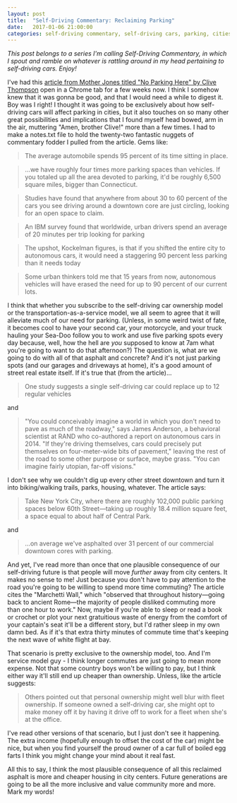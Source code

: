 ```yaml
---
layout: post
title:  "Self-Driving Commentary: Reclaiming Parking"
date:   2017-01-06 21:00:00 
categories: self-driving commentary, self-driving cars, parking, cities
---
```


*This post belongs to a series I'm calling Self-Driving Commentary, in which I spout and ramble on whatever is rattling around in my head pertaining to self-driving cars. Enjoy!*

I've had this [article from Mother Jones titled "No Parking Here" by Clive Thompson](http://www.motherjones.com/environment/2016/01/future-parking-self-driving-cars) open in a Chrome tab for a few weeks now. I think I somehow knew that it was gonna be good, and that I would need a while to digest it. Boy was I right! I thought it was going to be exclusively about how self-driving cars will affect parking in cities, but it also touches on so many other great possibilities and implications that I found myself head bowed, arm in the air, muttering "Amen, brother Clive!" more than a few times. I had to make a notes.txt file to hold the twenty-two fantastic nuggets of commentary fodder I pulled from the article. Gems like:

> The average automobile spends 95 percent of its time sitting in place.

> ...we have roughly four times more parking spaces than vehicles. If you totaled up all the area devoted to parking, it'd be roughly 6,500 square miles, bigger than Connecticut.

> Studies have found that anywhere from about 30 to 60 percent of the cars you see driving around a downtown core are just circling, looking for an open space to claim.

> An IBM survey found that worldwide, urban drivers spend an average of 20 minutes per trip looking for parking

> The upshot, Kockelman figures, is that if you shifted the entire city to autonomous cars, it would need a staggering 90 percent less parking than it needs today

> Some urban thinkers told me that 15 years from now, autonomous vehicles will have erased the need for up to 90 percent of our current lots. 

I think that whether you subscribe to the self-driving car ownership model or the transportation-as-a-service model, we all seem to agree that it will alleviate much of our need for parking. (Unless, in some weird twist of fate, it becomes cool to have your second car, your motorcycle, and your truck hauling your Sea-Doo follow you to work and use five parking spots every day because, well, how the hell are *you* supposed to know at 7am what you're going to want to do that afternoon?) The question is, what are we going to do with all of that asphalt and concrete? And it's not just parking spots (and our garages and driveways at home), it's a good amount of street real estate itself. If it's true that (from the article)...

> One study suggests a single self-driving car could replace up to 12 regular vehicles

and

> "You could conceivably imagine a world in which you don't need to pave as much of the roadway," says James Anderson, a behavioral scientist at RAND who co-authored a report on autonomous cars in 2014. "If they're driving themselves, cars could precisely put themselves on four-meter-wide bits of pavement," leaving the rest of the road to some other purpose or surface, maybe grass. "You can imagine fairly utopian, far-off visions."

I don't see why we couldn't dig up every other street downtown and turn it into biking/walking trails, parks, housing, whatever. The article says:

> Take New York City, where there are roughly 102,000 public parking spaces below 60th Street—taking up roughly 18.4 million square feet, a space equal to about half of Central Park.

and

> ...on average we've asphalted over 31 percent of our commercial downtown cores with parking.

And yet, I've read more than once that one plausible consequence of our self-driving future is that people will move *further* away from city centers. It makes no sense to me! Just because you don't have to pay attention to the road you're going to be willing to spend more time commuting? The article cites the "Marchetti Wall," which "observed that throughout history—going back to ancient Rome—the majority of people disliked commuting more than one hour to work." Now, maybe if you're able to sleep or read a book or crochet or plot your next gratuitious waste of energy from the comfort of your captain's seat it'll be a different story, but I'd rather sleep in my own damn bed. As if it's that extra thirty minutes of commute time that's keeping the next wave of white flight at bay.

That scenario is pretty exclusive to the ownership model, too. And I'm service model guy - I think longer commutes are just going to mean more expense. Not that some country boys won't be willing to pay, but I think either way it'll still end up cheaper than ownership. Unless, like the article suggests: 

> Others pointed out that personal ownership might well blur with fleet ownership. If someone owned a self-driving car, she might opt to make money off it by having it drive off to work for a fleet when she's at the office.

I've read other versions of that scenario, but I just don't see it happening. The extra income (hopefully enough to offset the cost of the car) might be nice, but when you find yourself the proud owner of a car full of boiled egg farts I think you might change your mind about it real fast.

All this to say, I think the most plausible consequence of all this reclaimed asphalt is more and cheaper housing in city centers. Future generations are going to be all the more inclusive and value community more and more. Mark my words!
